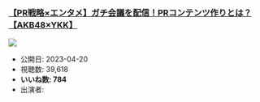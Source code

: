 ### [【PR戦略×エンタメ】ガチ会議を配信！PRコンテンツ作りとは？【AKB48×YKK】](https://www.youtube.com/watch?v=vypnOwhY_MU)
[![](https://img.youtube.com/vi/vypnOwhY_MU/sddefault.jpg)](https://www.youtube.com/watch?v=vypnOwhY_MU)
-   公開日: 2023-04-20
-   視聴数: 39,618
-   **いいね数: 784**
-   出演者: 

